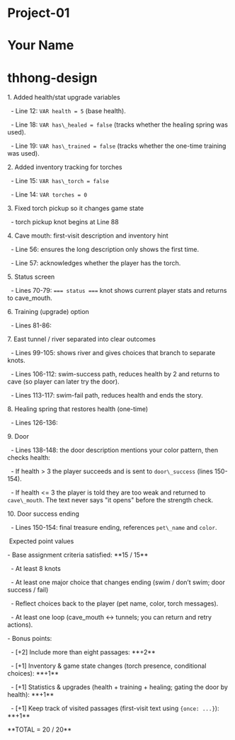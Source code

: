 # Project-01

# Your Name

# thhong-design

1\. Added health/stat upgrade variables

&nbsp;  - Line 12: `VAR health = 5` (base health).

&nbsp;  - Line 18: `VAR has\_healed = false` (tracks whether the healing spring was used).

&nbsp;  - Line 19: `VAR has\_trained = false` (tracks whether the one-time training was used).



2\. Added inventory tracking for torches

&nbsp;  - Line 15: `VAR has\_torch = false` 

&nbsp;  - Line 14: `VAR torches = 0`



3\. Fixed torch pickup so it changes game state

&nbsp;  - torch pickup knot begins at Line 88 



4\. Cave mouth: first-visit description and inventory hint

&nbsp;  - Line 56:  ensures the long description only shows the first time.

&nbsp;  - Line 57: acknowledges whether the player has the torch.



5\. Status screen

&nbsp;  - Lines 70-79: `=== status ===` knot shows current player stats and returns to cave\_mouth.



6\. Training (upgrade) option

&nbsp;  - Lines 81-86:



7\. East tunnel / river separated into clear outcomes

&nbsp;  - Lines 99-105: shows river and gives choices that branch to separate knots.

&nbsp;  - Lines 106-112: swim-success path, reduces health by 2 and returns to cave (so player can later try the door).

&nbsp;  - Lines 113-117: swim-fail path, reduces health and ends the story.



8\. Healing spring that restores health (one-time)

&nbsp;  - Lines 126-136: 



9\. Door 

&nbsp;  - Lines 138-148: the door description mentions your color pattern, then checks health:

&nbsp;    - If health > 3 the player succeeds and is sent to `door\_success` (lines 150-154).

&nbsp;    - If health <= 3 the player is told they are too weak and returned to `cave\_mouth`. The text never says "it opens" before the strength check.



10\. Door success ending

&nbsp;   - Lines 150-154:  final treasure ending, references `pet\_name` and `color`.



&nbsp;Expected point values

\- Base assignment criteria satisfied: \*\*15 / 15\*\*

&nbsp; - At least 8 knots

&nbsp; - At least one major choice that changes ending (swim / don’t swim; door success / fail)

&nbsp; - Reflect choices back to the player (pet name, color, torch messages). 

&nbsp; - At least one loop (cave\_mouth ↔ tunnels; you can return and retry actions). 

\- Bonus points:

&nbsp; - \[+2] Include more than eight passages: \*\*+2\*\*

&nbsp; - \[+1] Inventory \& game state changes (torch presence, conditional choices): \*\*+1\*\*

&nbsp; - \[+1] Statistics \& upgrades (health + training + healing; gating the door by health): \*\*+1\*\*

&nbsp; - \[+1] Keep track of visited passages (first-visit text using `{once: ...}`): \*\*+1\*\*



\*\*TOTAL = 20 / 20\*\*



